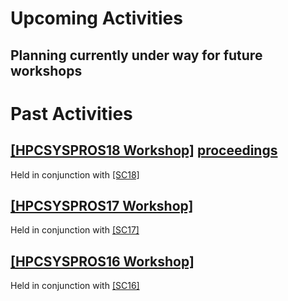 # Upcoming Activities

## Planning currently under way for future workshops

# Past Activities

## [[HPCSYSPROS18 Workshop]](http://sighpc-syspros.org/workshops/2018/) [proceedings](http://sighpc-syspros.org/proceedings/Workshop18)
Held in conjunction with [[SC18]](http://sc18.supercomputing.org)

## [[HPCSYSPROS17 Workshop]](http://sighpc-syspros.org/workshops/2017/index.php.html)
Held in conjunction with [[SC17]](http://sc17.supercomputing.org)

## [[HPCSYSPROS16 Workshop]](http://sighpc-syspros.org/workshops/2016/index.php.html)
Held in conjunction with [[SC16]](http://sc16.supercomputing.org)

